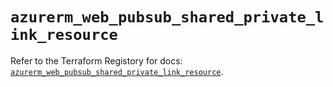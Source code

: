 # `azurerm_web_pubsub_shared_private_link_resource`

Refer to the Terraform Registory for docs: [`azurerm_web_pubsub_shared_private_link_resource`](https://registry.terraform.io/providers/hashicorp/azurerm/3.53.0/docs/resources/web_pubsub_shared_private_link_resource).
